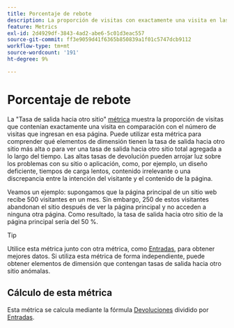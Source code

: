```yaml
---
title: Porcentaje de rebote
description: La proporción de visitas con exactamente una visita en las entradas.
feature: Metrics
exl-id: 2d4929df-3843-4ad2-abe6-5c01d3eac557
source-git-commit: ff3e9059d41f6365b850839a1f01c5747dcb9112
workflow-type: tm+mt
source-wordcount: '191'
ht-degree: 9%

---
```


# Porcentaje de rebote

La &quot;Tasa de salida hacia otro sitio&quot; [métrica](overview.md) muestra la proporción de visitas que contenían exactamente una visita en comparación con el número de visitas que ingresan en esa página. Puede utilizar esta métrica para comprender qué elementos de dimensión tienen la tasa de salida hacia otro sitio más alta o para ver una tasa de salida hacia otro sitio total agregada a lo largo del tiempo. Las altas tasas de devolución pueden arrojar luz sobre los problemas con su sitio o aplicación, como, por ejemplo, un diseño deficiente, tiempos de carga lentos, contenido irrelevante o una discrepancia entre la intención del visitante y el contenido de la página.

Veamos un ejemplo: supongamos que la página principal de un sitio web recibe 500 visitantes en un mes. Sin embargo, 250 de estos visitantes abandonan el sitio después de ver la página principal y no acceden a ninguna otra página. Como resultado, la tasa de salida hacia otro sitio de la página principal sería del 50 %.

>[!TIP]
>
>Utilice esta métrica junto con otra métrica, como [Entradas](entries.md), para obtener mejores datos. Si utiliza esta métrica de forma independiente, puede obtener elementos de dimensión que contengan tasas de salida hacia otro sitio anómalas.

## Cálculo de esta métrica

Esta métrica se calcula mediante la fórmula [Devoluciones](bounces.md) dividido por [Entradas](entries.md).
